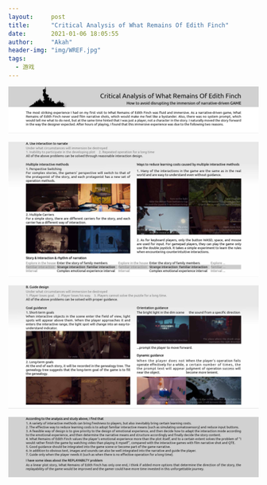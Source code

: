```yaml
---
layout:     post
title:      "Critical Analysis of What Remains Of Edith Finch"
date:       2021-01-06 18:05:55
author:     "Akah"
header-img: "img/WREF.jpg"
tags:
  - 游戏
---
```




![img](/img/analysis1.jpg)

![img](/img/analysis2.jpg)

![img](/img/analysis3.jpg)

![img](/img/analysis4.jpg)